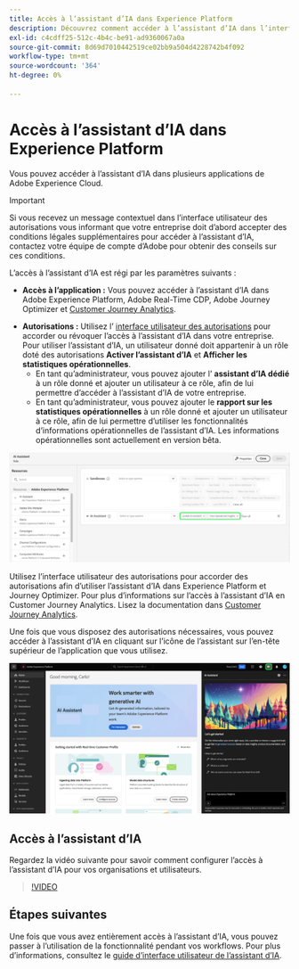 ```yaml
---
title: Accès à l’assistant d’IA dans Experience Platform
description: Découvrez comment accéder à l’assistant d’IA dans l’interface utilisateur d’Experience Cloud.
exl-id: c4cdff25-512c-4b4c-be91-ad9360067a0a
source-git-commit: 8d69d7010442519ce02bb9a504d4228742b4f092
workflow-type: tm+mt
source-wordcount: '364'
ht-degree: 0%

---
```


# Accès à l’assistant d’IA dans Experience Platform

Vous pouvez accéder à l’assistant d’IA dans plusieurs applications de Adobe Experience Cloud.

>[!IMPORTANT]
>
>Si vous recevez un message contextuel dans l’interface utilisateur des autorisations vous informant que votre entreprise doit d’abord accepter des conditions légales supplémentaires pour accéder à l’assistant d’IA, contactez votre équipe de compte d’Adobe pour obtenir des conseils sur ces conditions.

L’accès à l’assistant d’IA est régi par les paramètres suivants :

* **Accès à l’application :** Vous pouvez accéder à l’assistant d’IA dans Adobe Experience Platform, Adobe Real-Time CDP, Adobe Journey Optimizer et [Customer Journey Analytics](https://experienceleague.adobe.com/en/docs/analytics-platform/using/ai-assistant).
<!-- * **Contractual access:** Your company must agree to certain [!DNL GenAI]-related legal terms before your organization can use AI Assistant. Contact your organization's administrator or your Adobe Account Team if you are not able to access AI Assistant.  -->
* **Autorisations :** Utilisez l’ [interface utilisateur des autorisations](../access-control/abac/ui/permissions.md) pour accorder ou révoquer l’accès à l’assistant d’IA dans votre entreprise. Pour utiliser l’assistant d’IA, un utilisateur donné doit appartenir à un rôle doté des autorisations **Activer l’assistant d’IA** et **Afficher les statistiques opérationnelles**.
   * En tant qu’administrateur, vous pouvez ajouter l’ **assistant d’IA dédié** à un rôle donné et ajouter un utilisateur à ce rôle, afin de lui permettre d’accéder à l’assistant d’IA de votre entreprise.
   * En tant qu’administrateur, vous pouvez ajouter le **rapport sur les statistiques opérationnelles** à un rôle donné et ajouter un utilisateur à ce rôle, afin de lui permettre d’utiliser les fonctionnalités d’informations opérationnelles de l’assistant d’IA. Les informations opérationnelles sont actuellement en version bêta.

![La page de l’interface utilisateur des autorisations avec les autorisations Activer l’assistant d’IA et Afficher les statistiques opérationnelles incluses dans un rôle donné.](./images/permissions.png)

Utilisez l’interface utilisateur des autorisations pour accorder des autorisations afin d’utiliser l’assistant d’IA dans Experience Platform et Journey Optimizer. Pour plus d’informations sur l’accès à l’assistant d’IA en Customer Journey Analytics. Lisez la documentation dans [Customer Journey Analytics](https://experienceleague.adobe.com/en/docs/analytics-platform/using/ai-assistant).

Une fois que vous disposez des autorisations nécessaires, vous pouvez accéder à l’assistant d’IA en cliquant sur l’icône de l’assistant sur l’en-tête supérieur de l’application que vous utilisez.

![Assistant d’IA avec première expérience utilisateur.](./images/ai-assistant.png)

## Accès à l’assistant d’IA

Regardez la vidéo suivante pour savoir comment configurer l’accès à l’assistant d’IA pour vos organisations et utilisateurs.

>[!VIDEO](https://video.tv.adobe.com/v/3436470/?learn=on)

## Étapes suivantes

Une fois que vous avez entièrement accès à l’assistant d’IA, vous pouvez passer à l’utilisation de la fonctionnalité pendant vos workflows. Pour plus d’informations, consultez le [guide d’interface utilisateur de l’assistant d’IA](./ui-guide.md).

